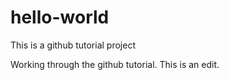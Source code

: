# hello-world
This is a github tutorial project

Working through the github tutorial.  This is an edit.
